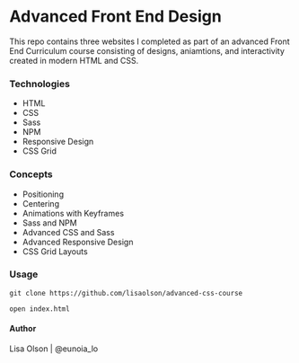 # Advanced Front End Design
This repo contains three websites I completed as part of an advanced Front End Curriculum course consisting of designs, aniamtions, and interactivity created in modern HTML and CSS.

### Technologies
- HTML
- CSS
- Sass
- NPM
- Responsive Design
- CSS Grid

### Concepts
- Positioning
- Centering
- Animations with Keyframes
- Sass and NPM
- Advanced CSS and Sass
- Advanced Responsive Design
- CSS Grid Layouts

### Usage
```git clone https://github.com/lisaolson/advanced-css-course```

```open index.html```

#### Author
Lisa Olson | @eunoia_lo

